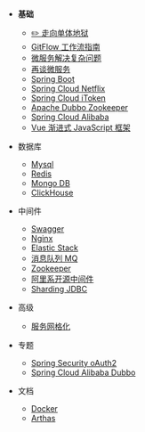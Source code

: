 * **基础**
  * [✏️ 走向单体地狱](走向单体地狱.md)
  * [GitFlow 工作流指南](GitFlow-工作流指南.md)
  * [微服务解决复杂问题](微服务解决复杂问题.md)
  * [再谈微服务](再谈微服务.md)
  * [Spring Boot](Spring-Boot.md)
  * [Spring Cloud Netflix](Spring-Cloud-Netflix.md)
  * [Spring Cloud iToken](Spring-Cloud-iToken.md)
  * [Apache Dubbo Zookeeper](Apache-Dubbo-Zookeeper.md)
  * [Spring Cloud Alibaba](Spring-Cloud-Alibaba.md)
  * [Vue 渐进式 JavaScript 框架](Vue-渐进式-JavaScript-框架.md)
* 数据库
  * [Mysql](mysql/)
  * [Redis](redis/)
  * [Mongo DB](mongo/)
  * [ClickHouse](clickhouse/)
* 中间件
  * [Swagger](swagger.md)
  * [Nginx](nginx/)
  * [Elastic Stack](elastic-stack/)
  * [消息队列 MQ](消息队列-MQ.md)
  * [Zookeeper](spring-cloud-netflix/)
  * [阿里系开源中间件](middleware-ali/)
  * [Sharding JDBC](docs-docker/)
* 高级
  * [服务网格化](服务网格化.md)
* 专题

  * [Spring Security oAuth2](Spring-Security-oAuth2.md)
  * [Spring Cloud Alibaba Dubbo](Spring-Cloud-Alibaba-Dubbo.md)
* 文档

  * [Docker](Docs-docker.md)
  * [Arthas](Arthas.md)
